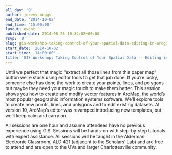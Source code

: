 ```yaml
---
all_day: '0'
author: jeremy-boggs
end_date: '2014-10-02'
end_time: '15:00:00'
layout: event
published-date: 2014-08-25 10:34:02+00:00
rsvp: '0'
slug: gis-workshop-taking-control-of-your-spatial-data-editing-in-arcgis
start_date: '2014-10-02'
start_time: '14:00:00'
title: 'GIS Workshop: Taking Control of Your Spatial Data -- Editing in ArcGIS'
---
```


Until we perfect that magic “extract all those lines from this paper map” button we’re stuck using editor tools to get that job done. If you’re lucky, someone else has done the work to create your points, lines, and polygons but maybe they need your magic touch to make them better. This session shows you how to create and modify vector features in ArcMap, the world’s most popular geographic information systems software. We’ll explore tools to create new points, lines, and polygons and to edit existing datasets. At version 10, ArcMap’s editor was revamped introducing new templates, but we’ll keep calm and carry on.

All sessions are one hour and assume attendees have no previous experience using GIS. Sessions will be hands-on with step-by-step tutorials with expert assistance. All sessions will be taught in the Alderman Electronic Classroom, ALD 421 (adjacent to the Scholars’ Lab) and are free to attend and are open to the UVa and larger Charlottesville community.
